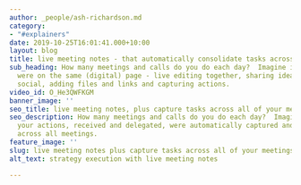 ```yaml
---
author: _people/ash-richardson.md
category:
- "#explainers"
date: 2019-10-25T16:01:41.000+10:00
layout: blog
title: live meeting notes - that automatically consolidate tasks across all meetings
sub_heading: How many meetings and calls do you do each day?  Imagine if all participants
  were on the same (digital) page - live editing together, sharing ideas within structured
  social, adding files and links and capturing actions.
video_id: O_He3QWFKGM
banner_image: ''
seo_title: live meeting notes, plus capture tasks across all of your meetings
seo_description: How many meetings and calls do you do each day?  Imagine if all of
  your actions, received and delegated, were automatically captured and organized
  across all meetings.
feature_image: ''
slug: live meeting notes plus capture tasks across all of your meetings
alt_text: strategy execution with live meeting notes

---
```

